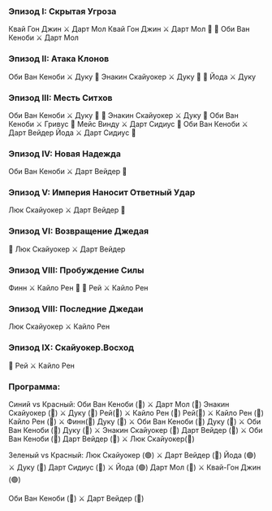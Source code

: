 ### Эпизод I: Скрытая Угроза
Квай Гон Джин ⚔️ Дарт Мол
Квай Гон Джин ⚔️ Дарт Мол 👑
👑 Оби Ван Кеноби ⚔️ Дарт Мол
### Эпизод II: Атака Клонов
Оби Ван Кеноби ⚔️ Дуку 👑
Энакин Скайуокер ⚔️ Дуку 👑
👑 Йода ⚔️ Дуку
### Эпизод III: Месть Ситхов
Оби Ван Кеноби ⚔️ Дуку 👑
👑 Энакин Скайуокер ⚔️ Дуку
👑 Оби Ван Кеноби ⚔️ Гривус
👑 Мейс Винду ⚔️ Дарт Сидиус
👑 Оби Ван Кеноби ⚔️ Дарт Вейдер
Йода ⚔️ Дарт Сидиус 👑
### Эпизод IV: Новая Надежда
Оби Ван Кеноби ⚔️ Дарт Вейдер 👑
### Эпизод V: Империя Наносит Ответный Удар
Люк Скайуокер ⚔️ Дарт Вейдер 👑
### Эпизод VI: Возвращение Джедая
👑 Люк Скайуокер ⚔️ Дарт Вейдер
### Эпизод VIII: Пробуждение Силы
Финн ⚔️ Кайло Рен 👑
👑 Рей ⚔️ Кайло Рен
### Эпизод VIII: Последние Джедаи
Люк Скайуокер ⚔️ Кайло Рен
### Эпизод IX: Скайуокер.Восход
👑 Рей ⚔️ Кайло Рен


### Программа:
Синий vs Красный:
Оби Ван Кеноби (🔵) ⚔️ Дарт Мол (🔴)
Энакин Скайуокер (🔵) ⚔️ Дуку (🔴)
Рей(🔵) ⚔️ Кайло Рен (🔴)
Рей(🔵) ⚔️ Кайло Рен (🔴)
Кайло Рен (🔴) ⚔️ Финн(🔵)
Дуку (🔴) ⚔️ Оби Ван Кеноби (🔵)
Дуку (🔴) ⚔️ Оби Ван Кеноби (🔵)
Дуку (🔴) ⚔️ Энакин Скайуокер (🔵)
Дарт Вейдер (🔴) ⚔️ Оби Ван Кеноби (🔵)
Дарт Вейдер (🔴) ⚔️ Люк Скайуокер(🔵)

Зеленый vs Красный:
Люк Скайуокер (🟢) ⚔️ Дарт Вейдер (🔴)
Йода (🟢) ⚔️ Дуку (🔴)
Дарт Сидиус (🔴) ⚔️ Йода (🟢)
Дарт Мол (🔴) ⚔️ Квай-Гон Джин (🟢)



Оби Ван Кеноби (🔵) ⚔️ Дарт Вейдер (🔵)

